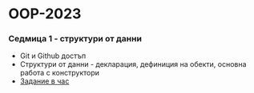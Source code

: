 # OOP-2023

### Седмица 1 - структури от данни
- Git и Github достъп
- Структури от данни - декларация, дефиниция на обекти, основна работа с конструктори
- [Задание в час](https://classroom.github.com/a/YkciM_Zg)
